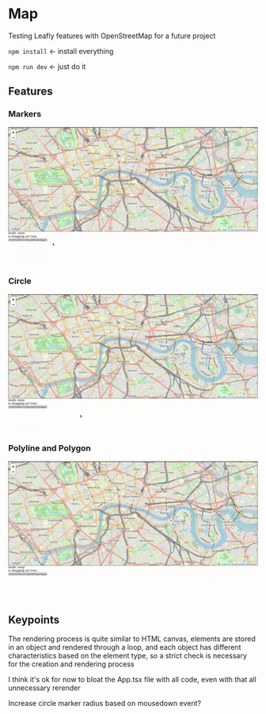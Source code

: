 # Map

Testing Leafly features with OpenStreetMap for a future project

`npm install` <- install everything

`npm run dev` <- just do it

## Features

### Markers

![Placing markers on click in the map](https://github.com/thiagorf/testing-leaflet/blob/images/docs/marker.gif)

### Circle

![Placing a circle on the map and adjusting its size by moving the cursor](https://github.com/thiagorf/testing-leaflet/blob/images/docs/circle.gif)

### Polyline and Polygon

![Placing multiple line segments and creating a polygon if the segments connect itself](https://github.com/thiagorf/testing-leaflet/blob/images/docs/poly.gif)

## Keypoints

The rendering process is quite similar to HTML canvas,
elements are stored in an object and rendered through a loop,
and each object has different characteristics based on the element type,
so a strict check is necessary for the creation and rendering process

I think it's ok for now to bloat the App.tsx file with all code, even with that all unnecessary rerender

Increase circle marker radius based on mousedown event?
